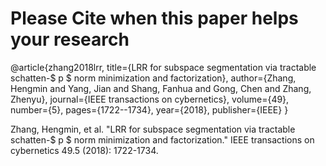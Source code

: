 # Please Cite when this paper helps your research

@article{zhang2018lrr,
  title={LRR for subspace segmentation via tractable schatten-$ p $ norm minimization and factorization},
  author={Zhang, Hengmin and Yang, Jian and Shang, Fanhua and Gong, Chen and Zhang, Zhenyu},
  journal={IEEE transactions on cybernetics},
  volume={49},
  number={5},
  pages={1722--1734},
  year={2018},
  publisher={IEEE}
}

Zhang, Hengmin, et al. "LRR for subspace segmentation via tractable schatten-$ p $ norm minimization and factorization." IEEE transactions on cybernetics 49.5 (2018): 1722-1734.